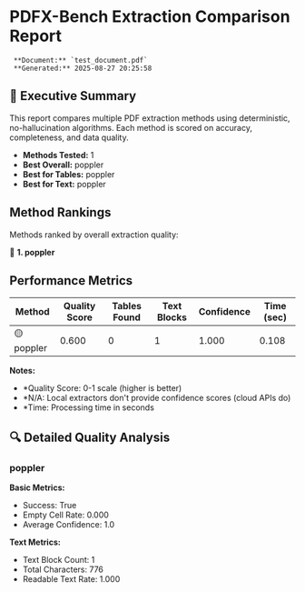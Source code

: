# PDFX-Bench Extraction Comparison Report

     **Document:** `test_document.pdf`
     **Generated:** 2025-08-27 20:25:58

## 🎯 Executive Summary

This report compares multiple PDF extraction methods using deterministic, no-hallucination algorithms. Each method is scored on accuracy, completeness, and data quality.

- **Methods Tested:** 1
- **Best Overall:** poppler
- **Best for Tables:** poppler
- **Best for Text:** poppler

##  Method Rankings

Methods ranked by overall extraction quality:

🥇 **1. poppler**

##  Performance Metrics

| Method | Quality Score | Tables Found | Text Blocks | Confidence | Time (sec) |
|--------|---------------|--------------|-------------|------------|------------|
| 🟡 poppler | 0.600 | 0 | 1 | 1.000 | 0.108 |

**Notes:**
- *Quality Score: 0-1 scale (higher is better)
- *N/A: Local extractors don't provide confidence scores (cloud APIs do)
- *Time: Processing time in seconds

## 🔍 Detailed Quality Analysis

### poppler

**Basic Metrics:**
- Success: True
- Empty Cell Rate: 0.000
- Average Confidence: 1.0

**Text Metrics:**
- Text Block Count: 1
- Total Characters: 776
- Readable Text Rate: 1.000

